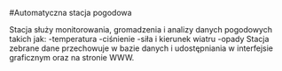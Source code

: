 #Automatyczna stacja pogodowa

Stacja służy monitorowania, gromadzenia i analizy danych pogodowych takich jak: 
-temperatura
-ciśnienie
-siła i kierunek wiatru
-opady
Stacja zebrane dane przechowuje w bazie danych i udostępniania w interfejsie graficznym oraz na stronie WWW.
